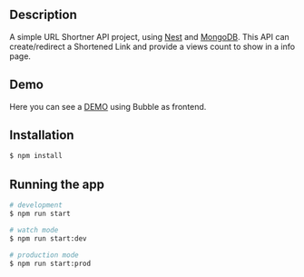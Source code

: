 ## Description

A simple URL Shortner API project, using [Nest](https://github.com/nestjs/nest) and [MongoDB](https://www.mongodb.com/).
This API can create/redirect a Shortened Link and provide a views count to show in a info page.

## Demo
Here you can see a [DEMO](https://urls.bubbleapps.io/version-test) using Bubble as frontend.

## Installation

```bash
$ npm install
```

## Running the app

```bash
# development 
$ npm run start

# watch mode
$ npm run start:dev

# production mode
$ npm run start:prod
```

